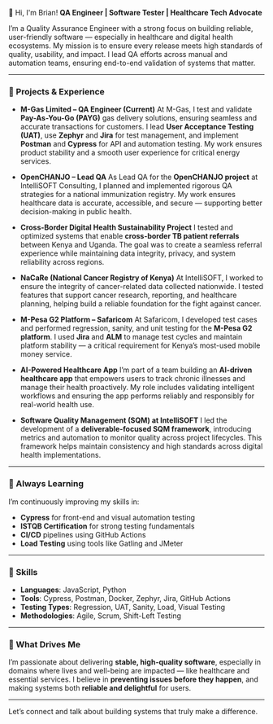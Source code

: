 👋 Hi, I'm Brian!
**QA Engineer | Software Tester | Healthcare Tech Advocate**

I’m a Quality Assurance Engineer with a strong focus on building reliable, user-friendly software — especially in healthcare and digital health ecosystems. My mission is to ensure every release meets high standards of quality, usability, and impact. I lead QA efforts across manual and automation teams, ensuring end-to-end validation of systems that matter.

---

### 🔑 Projects & Experience

* **M-Gas Limited – QA Engineer (Current)**
  At M-Gas, I test and validate **Pay-As-You-Go (PAYG)** gas delivery solutions, ensuring seamless and accurate transactions for customers. I lead **User Acceptance Testing (UAT)**, use **Zephyr** and **Jira** for test management, and implement **Postman** and **Cypress** for API and automation testing. My work ensures product stability and a smooth user experience for critical energy services.

* **OpenCHANJO – Lead QA**
  As Lead QA for the **OpenCHANJO project** at IntelliSOFT Consulting, I planned and implemented rigorous QA strategies for a national immunization registry. My work ensures healthcare data is accurate, accessible, and secure — supporting better decision-making in public health.

* **Cross-Border Digital Health Sustainability Project**
  I tested and optimized systems that enable **cross-border TB patient referrals** between Kenya and Uganda. The goal was to create a seamless referral experience while maintaining data integrity, privacy, and system reliability across regions.

* **NaCaRe (National Cancer Registry of Kenya)**
  At IntelliSOFT, I worked to ensure the integrity of cancer-related data collected nationwide. I tested features that support cancer research, reporting, and healthcare planning, helping build a reliable foundation for the fight against cancer.

* **M-Pesa G2 Platform – Safaricom**
  At Safaricom, I developed test cases and performed regression, sanity, and unit testing for the **M-Pesa G2 platform**. I used **Jira** and **ALM** to manage test cycles and maintain platform stability — a critical requirement for Kenya’s most-used mobile money service.

* **AI-Powered Healthcare App**
  I’m part of a team building an **AI-driven healthcare app** that empowers users to track chronic illnesses and manage their health proactively. My role includes validating intelligent workflows and ensuring the app performs reliably and responsibly for real-world health use.

* **Software Quality Management (SQM) at IntelliSOFT**
  I led the development of a **deliverable-focused SQM framework**, introducing metrics and automation to monitor quality across project lifecycles. This framework helps maintain consistency and high standards across digital health implementations.

---

### 🌱 Always Learning

I’m continuously improving my skills in:

* **Cypress** for front-end and visual automation testing
* **ISTQB Certification** for strong testing fundamentals
* **CI/CD** pipelines using GitHub Actions
* **Load Testing** using tools like Gatling and JMeter

---

### 💼 Skills

* **Languages**: JavaScript, Python
* **Tools**: Cypress, Postman, Docker, Zephyr, Jira, GitHub Actions
* **Testing Types**: Regression, UAT, Sanity, Load, Visual Testing
* **Methodologies**: Agile, Scrum, Shift-Left Testing

---

### 🚀 What Drives Me

I’m passionate about delivering **stable, high-quality software**, especially in domains where lives and well-being are impacted — like healthcare and essential services. I believe in **preventing issues before they happen**, and making systems both **reliable and delightful** for users.

---

Let’s connect and talk about building systems that truly make a difference.

